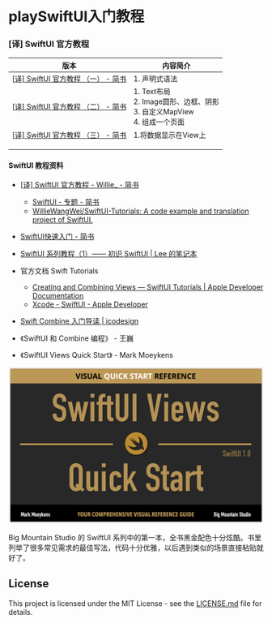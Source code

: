 # playSwiftUI入门教程





### [译] SwiftUI 官方教程

| 版本                                                         | 内容简介                                                     |
| ------------------------------------------------------------ | ------------------------------------------------------------ |
| [[译\] SwiftUI 官方教程 （一） - 简书](https://www.jianshu.com/p/efc36dd785d6) | 1. 声明式语法                                                |
| [[译\] SwiftUI 官方教程 （二） - 简书](https://www.jianshu.com/p/2297725a051e) | 1. Text布局<br>2. Image圆形、边框、阴影<br>3. 自定义MapView<br>4. 组成一个页面 |
| [[译\] SwiftUI 官方教程 （三） - 简书](https://www.jianshu.com/p/ecf30901031d) | 1.将数据显示在View上<br>                                     |
|                                                              |                                                              |
|                                                              |                                                              |
|                                                              |                                                              |





#### SwiftUI 教程资料

- [[译\] SwiftUI 官方教程 - Willie_ - 简书](https://www.jianshu.com/u/785617fd05b4)
  - [SwiftUI - 专题 - 简书](https://www.jianshu.com/c/f1fb1757f7ac)
  - [WillieWangWei/SwiftUI-Tutorials: A code example and translation project of SwiftUI.](https://github.com/WillieWangWei/SwiftUI-Tutorials)

- [SwiftUI快速入门 - 简书](https://www.jianshu.com/p/ac505e19205d)
- [SwiftUI 系列教程（1）—— 初识 SwiftUI | Lee 的笔记本](https://davidleee.com/2019/06/12/swiftui-serial-tutorial-1/)

- 官方文档 Swift Tutorials
  - [Creating and Combining Views — SwiftUI Tutorials | Apple Developer Documentation](https://developer.apple.com/tutorials/swiftui/creating-and-combining-views)
  - [Xcode - SwiftUI - Apple Developer](https://developer.apple.com/cn/xcode/swiftui/)
- [Swift Combine 入门导读 | icodesign](https://icodesign.me/posts/swift-combine/)

- 《SwiftUI 和 Combine 编程》 - 王巍
- 《SwiftUI Views Quick Start》 - Mark Moeykens

![](SwiftUI-Views-Quick-Start.png)

Big Mountain Studio 的 SwiftUI 系列中的第一本，全书黑金配色十分炫酷。书里列举了很多常见需求的最佳写法，代码十分优雅，以后遇到类似的场景直接粘贴就好了。





## License

This project is licensed under the MIT License - see the [LICENSE.md](https://github.com/WillieWangWei/SwiftUI-Tutorials/blob/master/LICENSE) file for details.

